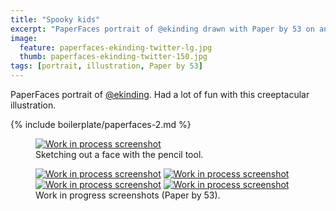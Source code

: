 ```yaml
---
title: "Spooky kids"
excerpt: "PaperFaces portrait of @ekinding drawn with Paper by 53 on an iPad."
image: 
  feature: paperfaces-ekinding-twitter-lg.jpg
  thumb: paperfaces-ekinding-twitter-150.jpg
tags: [portrait, illustration, Paper by 53]
---
```


PaperFaces portrait of [@ekinding](http://twitter.com/ekinding). Had a lot of fun with this creeptacular illustration.

{% include boilerplate/paperfaces-2.md %}

<figure>
	<a href="{{ site.url }}/assets/images/paperfaces-ekinding-process-1-lg.jpg"><img src="{{ site.url }}/assets/images/paperfaces-ekinding-process-1-750.jpg" alt="Work in process screenshot"></a>
	<figcaption>Sketching out a face with the pencil tool.</figcaption>
</figure>

<figure class="half">
	<a href="{{ site.url }}/assets/images/paperfaces-ekinding-process-2-lg.jpg"><img src="{{ site.url }}/assets/images/paperfaces-ekinding-process-2-600.jpg" alt="Work in process screenshot"></a>
	<a href="{{ site.url }}/assets/images/paperfaces-ekinding-process-3-lg.jpg"><img src="{{ site.url }}/assets/images/paperfaces-ekinding-process-3-600.jpg" alt="Work in process screenshot"></a>
	<a href="{{ site.url }}/assets/images/paperfaces-ekinding-process-4-lg.jpg"><img src="{{ site.url }}/assets/images/paperfaces-ekinding-process-4-600.jpg" alt="Work in process screenshot"></a>
	<a href="{{ site.url }}/assets/images/paperfaces-ekinding-process-5-lg.jpg"><img src="{{ site.url }}/assets/images/paperfaces-ekinding-process-5-600.jpg" alt="Work in process screenshot"></a>
	<figcaption>Work in progress screenshots (Paper by 53).</figcaption>
</figure>